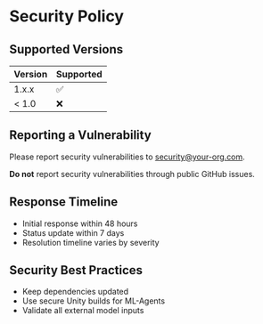 # Security Policy

## Supported Versions

| Version | Supported          |
| ------- | ------------------ |
| 1.x.x   | :white_check_mark: |
| < 1.0   | :x:                |

## Reporting a Vulnerability

Please report security vulnerabilities to [security@your-org.com](mailto:security@your-org.com).

**Do not** report security vulnerabilities through public GitHub issues.

## Response Timeline

- Initial response within 48 hours
- Status update within 7 days
- Resolution timeline varies by severity

## Security Best Practices

- Keep dependencies updated
- Use secure Unity builds for ML-Agents
- Validate all external model inputs